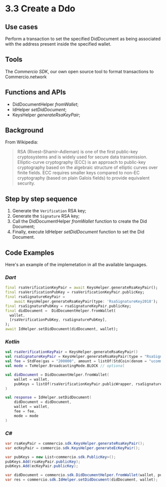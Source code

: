 # 3.3 Create a Ddo

## Use cases

Perform a transaction to set the specified DidDocument as being associated with the address present inside the specified wallet.

## Tools

The _Commercio SDK_, our own open source tool to format transactions to Commercio.network

## Functions and APIs

- DidDocumentHelper _fromWallet_;
- IdHelper _setDidDocument_;
- KeysHelper _generateRsaKeyPair_;

## Background

From Wikipedia:
> RSA (Rivest–Shamir–Adleman) is one of the first public-key cryptosystems and is widely used for secure data transmission.
> Elliptic-curve cryptography (ECC) is an approach to public-key cryptography based on the algebraic structure of elliptic curves over finite fields. ECC requires smaller keys compared to non-EC cryptography (based on plain Galois fields) to provide equivalent security.

## Step by step sequence

1. Generate the `Verification` RSA key;
2. Generate the `Signature` RSA key;
3. Call the DidDocumentHelper _fromWallet_ function to create the Did Document;
4. Finally, execute IdHelper _setDidDocument_ function to set the Did Document.

## Code Examples

Here's an example of the implemetation in all the available languages.

### _Dart_

```dart
final rsaVerificationKeyPair = await KeysHelper.generateRsaKeyPair();
final rsaVerificationPubKey = rsaVerificationKeyPair.publicKey;
final rsaSignatureKeyPair =
    await KeysHelper.generateRsaKeyPair(type: 'RsaSignatureKey2018');
final rsaSignaturePubKey = rsaSignatureKeyPair.publicKey;
final didDocument =  DidDocumentHelper.fromWallet(
  wallet,
  [rsaVerificationPubKey, rsaSignaturePubKey],
);
await IdHelper.setDidDocument(didDocument, wallet);
```

### _Kotlin_

```kotlin
val rsaVerificationKeyPair = KeysHelper.generateRsaKeyPair()
val rsaSignatureKeyPair = KeysHelper.generateRsaKeyPair(type = "RsaSignatureKey2018")
val fee = StdFee(gas = "200000", amount = listOf(StdCoin(denom = "ucommercio", amount = "10000"))) // optional
val mode = TxHelper.BroadcastingMode.BLOCK // optional

val didDocument = DidDocumentHelper.fromWallet(
    wallet = wallet,
    pubKeys = listOf(rsaVerificationKeyPair.publicWrapper, rsaSignatureKeyPair.publicWrapper)
)

val response = IdHelper.setDidDocument(
    didDocument = didDocument,
    wallet = wallet,
    fee = fee,
    mode = mode
)
```

### _C#_

```csharp
var rsaKeyPair = commercio.sdk.KeysHelper.generateRsaKeyPair();
var ecKeyPair = commercio.sdk.KeysHelper.generateEcKeyPair();

var pubKeys = new List<commercio.sdk.PublicKey>();
pubKeys.Add(rsaKeyPair.publicKey);
pubKeys.Add(ecKeyPair.publicKey);

var didDocument = commercio.sdk.DidDocumentHelper.fromWallet(wallet, pubKeys);
var res = commercio.sdk.IdHelper.setDidDocument(didDocument, wallet);
```
